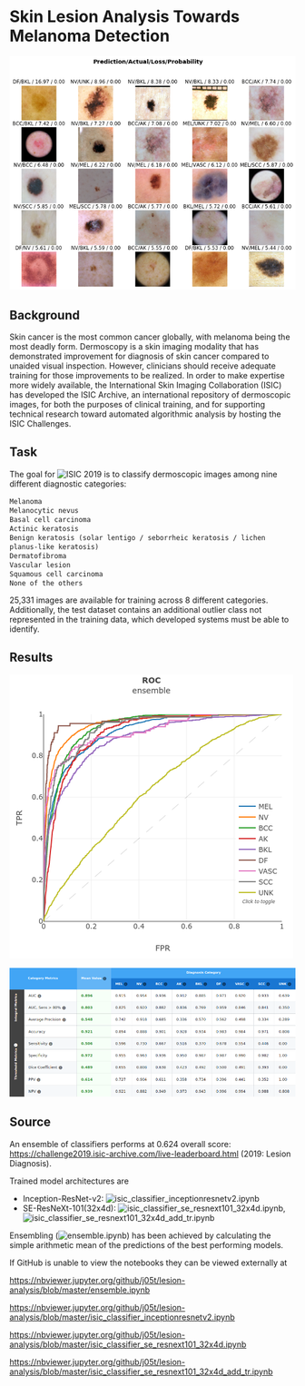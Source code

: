 # Skin Lesion Analysis Towards Melanoma Detection 
![Sample images](https://github.com/j05t/lesion-analysis/blob/master/sample_images.png)

## Background
Skin cancer is the most common cancer globally, with melanoma being the most deadly form. Dermoscopy is a skin imaging modality that has demonstrated improvement for diagnosis of skin cancer compared to unaided visual inspection. However, clinicians should receive adequate training for those improvements to be realized. In order to make expertise more widely available, the International Skin Imaging Collaboration (ISIC) has developed the ISIC Archive, an international repository of dermoscopic images, for both the purposes of clinical training, and for supporting technical research toward automated algorithmic analysis by hosting the ISIC Challenges.

## Task
The goal for ![ISIC 2019](https://challenge2019.isic-archive.com/) is to classify dermoscopic images among nine different diagnostic categories:

    Melanoma
    Melanocytic nevus
    Basal cell carcinoma
    Actinic keratosis
    Benign keratosis (solar lentigo / seborrheic keratosis / lichen planus-like keratosis)
    Dermatofibroma
    Vascular lesion
    Squamous cell carcinoma
    None of the others

25,331 images are available for training across 8 different categories. Additionally, the test dataset contains an additional outlier class not represented in the training data, which developed systems must be able to identify.

## Results
![ROC](https://github.com/j05t/lesion-analysis/blob/master/ensemble_plot.png)

![ROC](https://github.com/j05t/lesion-analysis/blob/master/ensemble_metrics.png)

## Source
An ensemble of classifiers performs at 0.624 overall score: https://challenge2019.isic-archive.com/live-leaderboard.html (2019: Lesion Diagnosis). 

Trained model architectures are 
* Inception-ResNet-v2: ![isic_classifier_inceptionresnetv2.ipynb](isic_classifier_inceptionresnetv2.ipynb)
* SE-ResNeXt-101(32x4d): ![isic_classifier_se_resnext101_32x4d.ipynb](isic_classifier_se_resnext101_32x4d.ipynb),  ![isic_classifier_se_resnext101_32x4d_add_tr.ipynb](isic_classifier_se_resnext101_32x4d_add_tr.ipynb)

Ensembling (![ensemble.ipynb](ensemble.ipynb)) has been achieved by calculating the simple arithmetic mean of the predictions of the best performing models.

If GitHub is unable to view the notebooks they can be viewed externally at

https://nbviewer.jupyter.org/github/j05t/lesion-analysis/blob/master/ensemble.ipynb

https://nbviewer.jupyter.org/github/j05t/lesion-analysis/blob/master/isic_classifier_inceptionresnetv2.ipynb

https://nbviewer.jupyter.org/github/j05t/lesion-analysis/blob/master/isic_classifier_se_resnext101_32x4d.ipynb

https://nbviewer.jupyter.org/github/j05t/lesion-analysis/blob/master/isic_classifier_se_resnext101_32x4d_add_tr.ipynb
